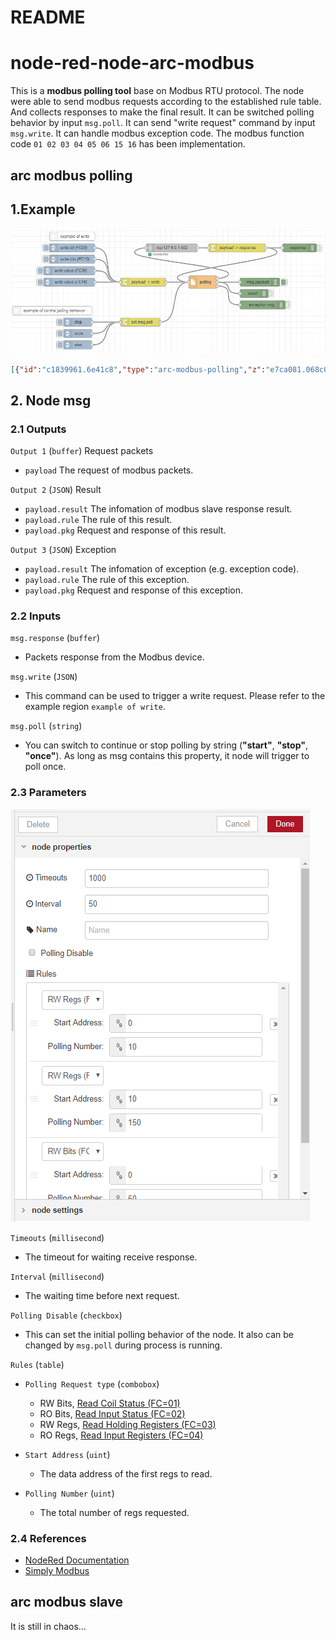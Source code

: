 # README #

# node-red-node-arc-modbus

This is a **modbus polling tool** base on Modbus RTU protocol. The node were able to send modbus requests according to the established rule table. And collects responses to make the final result. It can be switched polling behavior by input `msg.poll`. It can send "write request" command by input `msg.write`. It can handle modbus exception code. The modbus function code `01 02 03 04 05 06 15 16` has been implementation.

## arc modbus polling

## 1.Example

![example](https://github.com/HowardWhile/node-red-contrib-arc-modbus/raw/develop/pic/README/example_flow.png)

```json
[{"id":"c1839961.6e41c8","type":"arc-modbus-polling","z":"e7ca081.068c0f8","timeouts":"1000","interval":"50","rules":[{"access":"RW_Regs","regs_addr":"0","regs_num":"10"},{"access":"RW_Regs","regs_addr":"10","regs_num":"150"},{"access":"RW_Bits","regs_addr":"0","regs_num":"50"}],"disable_polling":false,"name":"","x":690,"y":900,"wires":[["da916d29.d84b9"],["18eb5449.277f0c","b24d29f.d9fbcd8"],["332103d3.e913dc"]]},{"id":"da916d29.d84b9","type":"tcp request","z":"e7ca081.068c0f8","server":"127.0.0.1","port":"502","out":"sit","splitc":" ","name":"","x":580,"y":780,"wires":[["3ec5564f.e1c79a"]]},{"id":"3ec5564f.e1c79a","type":"change","z":"e7ca081.068c0f8","name":"payload -> response","rules":[{"t":"move","p":"payload","pt":"msg","to":"response","tot":"msg"}],"action":"","property":"","from":"","to":"","reg":false,"x":810,"y":780,"wires":[["c1839961.6e41c8","7a33efc8.fa863"]]},{"id":"7a33efc8.fa863","type":"debug","z":"e7ca081.068c0f8","name":"response","active":false,"tosidebar":true,"console":false,"tostatus":false,"complete":"response","x":1030,"y":780,"wires":[]},{"id":"18eb5449.277f0c","type":"debug","z":"e7ca081.068c0f8","name":"","active":false,"tosidebar":true,"console":false,"tostatus":false,"complete":"payload","x":890,"y":900,"wires":[]},{"id":"b24d29f.d9fbcd8","type":"debug","z":"e7ca081.068c0f8","name":"result","active":false,"tosidebar":true,"console":false,"tostatus":false,"complete":"payload.result","x":870,"y":940,"wires":[]},{"id":"6adecef4.800db","type":"inject","z":"e7ca081.068c0f8","name":"write bits (FC15)","topic":"","payload":"{\"address\":20,\"data\":[false,true,true,true]}","payloadType":"json","repeat":"","crontab":"","once":false,"onceDelay":0.1,"x":230,"y":820,"wires":[["506aa932.aba248"]]},{"id":"faf8573b.97de28","type":"inject","z":"e7ca081.068c0f8","name":"write value (FC16)","topic":"","payload":"{\"address\":40,\"data\":[99,88,77,666]}","payloadType":"json","repeat":"","crontab":"","once":false,"onceDelay":0.1,"x":220,"y":900,"wires":[["506aa932.aba248"]]},{"id":"229804ec.da124c","type":"inject","z":"e7ca081.068c0f8","name":"write value (FC06)","topic":"","payload":"{\"address\":30,\"data\":123}","payloadType":"json","repeat":"","crontab":"","once":false,"onceDelay":0.1,"x":220,"y":860,"wires":[["506aa932.aba248"]]},{"id":"506aa932.aba248","type":"change","z":"e7ca081.068c0f8","name":"payload -> write","rules":[{"t":"move","p":"payload","pt":"msg","to":"write","tot":"msg"}],"action":"","property":"","from":"","to":"","reg":false,"x":480,"y":900,"wires":[["c1839961.6e41c8"]]},{"id":"96e684f0.cb0ed8","type":"inject","z":"e7ca081.068c0f8","name":"write bit (FC05)","topic":"","payload":"{\"address\":10,\"data\":false}","payloadType":"json","repeat":"","crontab":"","once":false,"onceDelay":0.1,"x":230,"y":780,"wires":[["506aa932.aba248"]]},{"id":"332103d3.e913dc","type":"debug","z":"e7ca081.068c0f8","name":"exception msg","active":false,"tosidebar":true,"console":false,"tostatus":false,"complete":"payload","x":900,"y":980,"wires":[]},{"id":"1c6edf03.18e9f1","type":"inject","z":"e7ca081.068c0f8","name":"once","topic":"","payload":"once","payloadType":"str","repeat":"","crontab":"","once":false,"onceDelay":0.1,"x":250,"y":1080,"wires":[["dbd3c9e3.d8f368"]]},{"id":"dbd3c9e3.d8f368","type":"change","z":"e7ca081.068c0f8","name":"","rules":[{"t":"set","p":"poll","pt":"msg","to":"payload","tot":"msg"}],"action":"","property":"","from":"","to":"","reg":false,"x":470,"y":1040,"wires":[["c1839961.6e41c8"]]},{"id":"5a924938.8a75e8","type":"inject","z":"e7ca081.068c0f8","name":"","topic":"","payload":"start","payloadType":"str","repeat":"","crontab":"","once":false,"onceDelay":0.1,"x":250,"y":1120,"wires":[["dbd3c9e3.d8f368"]]},{"id":"dbd1d4b7.418cc8","type":"inject","z":"e7ca081.068c0f8","name":"","topic":"","payload":"stop","payloadType":"str","repeat":"","crontab":"","once":false,"onceDelay":0.1,"x":250,"y":1040,"wires":[["dbd3c9e3.d8f368"]]},{"id":"3c69506.230b3b","type":"comment","z":"e7ca081.068c0f8","name":"example of write","info":"","x":230,"y":740,"wires":[]},{"id":"53f259b3.c6c3d8","type":"comment","z":"e7ca081.068c0f8","name":"example of control polling behavior","info":"","x":160,"y":1000,"wires":[]}]
```



## 2. Node msg

### 2.1 Outputs

`Output 1` (`buffer`) Request packets

- `payload` The request of modbus packets.

`Output 2` (`JSON`) Result

- `payload.result` The infomation of modbus slave response result.
- `payload.rule` The rule of this result.
- `payload.pkg` Request and response of this result.

`Output 3` (`JSON`) Exception

- `payload.result` The infomation of exception (e.g. exception code).
- `payload.rule` The rule of this exception.
- `payload.pkg` Request and response of this exception.



### 2.2 Inputs

`msg.response` (`buffer`)

- Packets response from the Modbus device.

`msg.write` (`JSON`)

- This command can be used to trigger a write request. Please refer to the example region `example of write`.

`msg.poll` (`string`)

- You can switch to continue or stop polling by string (**"start"**, **"stop"**, **"once"**). As long as msg contains this property, it node will trigger to poll once.



### 2.3 Parameters

![para](https://github.com/HowardWhile/node-red-contrib-arc-modbus/raw/develop/pic/README/example_para.png)

`Timeouts` (`millisecond`)

- The timeout for waiting receive response.

`Interval` (`millisecond`)

- The waiting time before next request.

`Polling Disable` (`checkbox`)

- This can set the initial polling behavior of the node. It also can be changed by `msg.poll` during process  is running.

`Rules` (`table`)

- `Polling Request type` (`combobox`) 
  - RW Bits, [Read Coil Status (FC=01)](http://www.simplymodbus.ca/FC01.htm)
  - RO Bits, [Read Input Status (FC=02)](http://www.simplymodbus.ca/FC02.htm)
  - RW Regs, [Read Holding Registers (FC=03)](http://www.simplymodbus.ca/FC03.htm)
  - RO Regs, [Read Input Registers (FC=04)](http://www.simplymodbus.ca/FC04.htm)

- `Start Address` (`uint`) 
  - The data address of the first regs to read.
- `Polling Number` (`uint`) 
  - The total number of regs requested.

### 2.4 References

- [NodeRed Documentation](https://nodered.org/docs/creating-nodes/)
- [Simply Modbus](http://www.simplymodbus.ca/index.html)



## arc modbus slave

It is still in chaos...